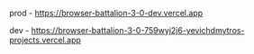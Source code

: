 prod - https://browser-battalion-3-0-dev.vercel.app

dev - https://browser-battalion-3-0-759wyj2j6-yevichdmytros-projects.vercel.app
